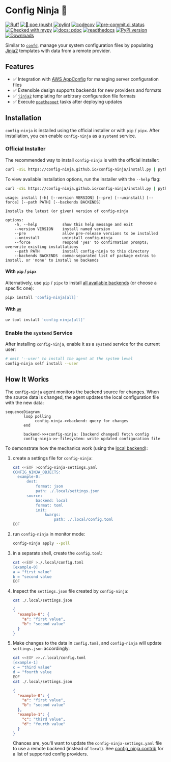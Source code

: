 # Config Ninja 🥷

[![Ruff](https://img.shields.io/endpoint?url=https://raw.githubusercontent.com/astral-sh/ruff/main/assets/badge/v2.json)](https://github.com/astral-sh/ruff)
[![🎨 poe (push)](https://github.com/config-ninja/config-ninja/actions/workflows/push-poe.yaml/badge.svg)](https://github.com/config-ninja/config-ninja/actions/workflows/push-poe.yaml)
[![pylint](https://config-ninja.github.io/config-ninja/reports/pylint.svg)](https://config-ninja.github.io/config-ninja/reports/pylint-report.txt)
[![codecov](https://codecov.io/gh/config-ninja/config-ninja/graph/badge.svg?token=R3DFDSNK9U)](https://codecov.io/gh/config-ninja/config-ninja)
[![pre-commit.ci status](https://results.pre-commit.ci/badge/github/config-ninja/config-ninja/main.svg)](https://results.pre-commit.ci/latest/github/config-ninja/config-ninja/main)
[![Checked with mypy](https://www.mypy-lang.org/static/mypy_badge.svg)](https://config-ninja.github.io/config-ninja/reports/mypy-html)
[![docs: pdoc](https://img.shields.io/badge/docs-pdoc-blueviolet?logo=github)](https://config-ninja.github.io/config-ninja/config_ninja.html)
[![readthedocs](https://readthedocs.org/projects/config-ninja/badge/?version=latest)](https://config-ninja.readthedocs.io/en/latest/home.html)
[![PyPI version](https://badge.fury.io/py/config-ninja.svg)](https://badge.fury.io/py/config-ninja)
[![Downloads](https://static.pepy.tech/badge/config-ninja)](https://pepy.tech/project/config-ninja)

Similar to [`confd`](https://github.com/kelseyhightower/confd), manage your system configuration files by populating [Jinja2](https://jinja.palletsprojects.com/en/3.1.x/) templates with data from a remote provider.

## Features

- ✅ Integration with [AWS AppConfig] for managing server configuration files
- ✅ Extensible design supports backends for new providers and formats
- ✅ [`jinja2`] templating for arbitrary configuration file formats
- ✅ Execute [`poethepoet`] tasks after deploying updates

## Installation

`config-ninja` is installed using the official installer or with `pip` / `pipx`. After installation, you can enable `config-ninja` as a `systemd` service.

### Official Installer

The recommended way to install `config-ninja` is with the official installer:

```sh
curl -sSL https://config-ninja.github.io/config-ninja/install.py | python3 -
```

To view available installation options, run the installer with the `--help` flag:

```sh
curl -sSL https://config-ninja.github.io/config-ninja/install.py | python3 - --help
```

```
usage: install [-h] [--version VERSION] [--pre] [--uninstall] [--force] [--path PATH] [--backends BACKENDS]

Installs the latest (or given) version of config-ninja

options:
	-h, --help           show this help message and exit
	--version VERSION    install named version
	--pre                allow pre-release versions to be installed
	--uninstall          uninstall config-ninja
	--force              respond 'yes' to confirmation prompts; overwrite existing installations
	--path PATH          install config-ninja to this directory
	--backends BACKENDS  comma-separated list of package extras to install, or 'none' to install no backends
```

#### With `pip` / `pipx`

Alternatively, use `pip` / `pipx` to install [all available backends] (or choose a specific one):

```sh
pipx install 'config-ninja[all]'
```

#### With [`uv`]

```sh
uv tool install 'config-ninja[all]'
```

### Enable the `systemd` Service

After installing `config-ninja`, enable it as a `systemd` service for the current user:

```sh
# omit '--user' to install the agent at the system level
config-ninja self install --user
```

## How It Works

The `config-ninja` agent monitors the backend source for changes. When the source data is changed, the agent updates the local configuration file with the new data:

```mermaid
sequenceDiagram
		loop polling
			 config-ninja->>backend: query for changes
		end

		backend->>+config-ninja: [backend changed] fetch config
		config-ninja->>-filesystem: write updated configuration file
```

To demonstrate how the mechanics work (using the [local backend]):

1. create a settings file for `config-ninja`:
   ```sh
   cat <<EOF >config-ninja-settings.yaml
   CONFIG_NINJA_OBJECTS:
   	 example-0:
   		 dest:
   			 format: json
   			 path: ./.local/settings.json
   		 source:
   			 backend: local
   			 format: toml
   			 init:
   				 kwargs:
   					 path: ./.local/config.toml
   EOF
   ```
2. run `config-ninja` in monitor mode:
   ```sh
   config-ninja apply --poll
   ```
3. in a separate shell, create the `config.toml`:
   ```sh
   cat <<EOF >./.local/config.toml
   [example-0]
   a = "first value"
   b = "second value
   EOF
   ```
4. Inspect the `settings.json` file created by `config-ninja`:
   ```sh
   cat ./.local/settings.json
   ```
   ```json
   {
     "example-0": {
       "a": "first value",
       "b": "second value"
     }
   }
   ```
5. Make changes to the data in `config.toml`, and `config-ninja` will update `settings.json` accordingly:
   ```sh
   cat <<EOF >>./.local/config.toml
   [example-1]
   c = "third value"
   d = "fourth value
   EOF
   cat ./.local/settings.json
   ```
   ```json
   {
     "example-0": {
       "a": "first value",
       "b": "second value"
     },
     "example-1": {
       "c": "third value",
       "d": "fourth value"
     }
   }
   ```
   Chances are, you'll want to update the `config-ninja-settings.yaml` file to use a remote backend (instead of `local`). See [config_ninja.contrib](https://config-ninja.github.io/config-ninja/config_ninja/contrib.html) for a list of supported config providers.

[all available backends]: https://config-ninja.github.io/config-ninja/config_ninja/contrib.html#available-backends
[aws appconfig]: https://docs.aws.amazon.com/appconfig/latest/userguide/what-is-appconfig.html
[local backend]: https://config-ninja.readthedocs.io/en/latest/config_ninja/contrib/local.html
[`jinja2`]: https://jinja.palletsprojects.com/en/3.1.x/
[`poethepoet`]: (https://poethepoet.natn.io/index.html)
[`uv`]: https://github.com/astral-sh/uv

